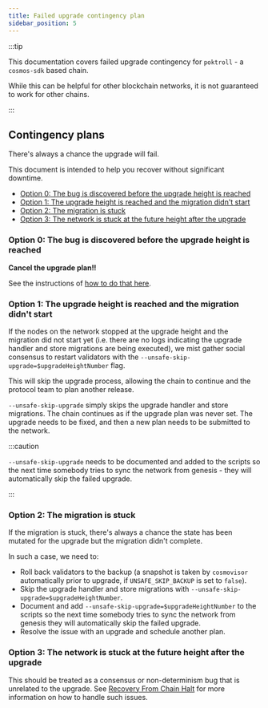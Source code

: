 ```yaml
---
title: Failed upgrade contingency plan
sidebar_position: 5
---
```


:::tip

This documentation covers failed upgrade contingency for `poktroll` - a `cosmos-sdk` based chain.

While this can be helpful for other blockchain networks, it is not guaranteed to work for other chains.

:::

## Contingency plans <!-- omit in toc -->

There's always a chance the upgrade will fail.

This document is intended to help you recover without significant downtime.

- [Option 0: The bug is discovered before the upgrade height is reached](#option-0-the-bug-is-discovered-before-the-upgrade-height-is-reached)
- [Option 1: The upgrade height is reached and the migration didn't start](#option-1-the-upgrade-height-is-reached-and-the-migration-didnt-start)
- [Option 2: The migration is stuck](#option-2-the-migration-is-stuck)
- [Option 3: The network is stuck at the future height after the upgrade](#option-3-the-network-is-stuck-at-the-future-height-after-the-upgrade)

### Option 0: The bug is discovered before the upgrade height is reached

**Cancel the upgrade plan!!**

See the instructions of [how to do that here](./upgrade_procedure.md#cancelling-the-upgrade-plan).

### Option 1: The upgrade height is reached and the migration didn't start

If the nodes on the network stopped at the upgrade height and the migration did not
start yet (i.e. there are no logs indicating the upgrade handler and store migrations are being executed),
we mist gather social consensus to restart validators with the `--unsafe-skip-upgrade=$upgradeHeightNumber` flag.

This will skip the upgrade process, allowing the chain to continue and the protocol team to plan another release.

`--unsafe-skip-upgrade` simply skips the upgrade handler and store migrations.
The chain continues as if the upgrade plan was never set.
The upgrade needs to be fixed, and then a new plan needs to be submitted to the network.

:::caution

`--unsafe-skip-upgrade` needs to be documented and added to the scripts so the next time somebody tries to sync the network from genesis - they will automatically skip the failed upgrade.

<!-- TODO_IMPROVE(@okdas): new cosmovisor UX can simplify this -->

:::

### Option 2: The migration is stuck

If the migration is stuck, there's always a chance the state has been mutated for
the upgrade but the migration didn't complete.

In such a case, we need to:

- Roll back validators to the backup (a snapshot is taken by `cosmovisor` automatically prior to upgrade, if `UNSAFE_SKIP_BACKUP` is set to `false`).
- Skip the upgrade handler and store migrations with `--unsafe-skip-upgrade=$upgradeHeightNumber`.
- Document and add `--unsafe-skip-upgrade=$upgradeHeightNumber` to the scripts so the next time somebody tries to sync the network from genesis
  they will automatically skip the failed upgrade.
- Resolve the issue with an upgrade and schedule another plan.

### Option 3: The network is stuck at the future height after the upgrade

This should be treated as a consensus or non-determinism bug that is unrelated to the upgrade. See [Recovery From Chain Halt](../../develop/developer_guide/recovery_from_chain_halt.md) for more information on how to handle such issues.
